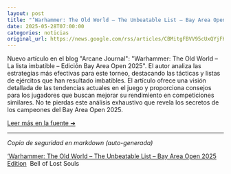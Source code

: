 ```yaml
---
layout: post
title: "‘Warhammer: The Old World – The Unbeatable List – Bay Area Open 2025 Edition - Bell of Lost Souls"
date: 2025-05-28T07:00:00
categories: noticias
original_url: https://news.google.com/rss/articles/CBMitgFBVV95cUxQYjFKd2ktcWpIbkxJc25vV01TTU8xUGk4V0JwVzYwR0h2c1R6ZGE4MlJSODAwREJ3ZmpiSzRBRUFEdWpyeFI5OWhCdXVvLXR0cmppbnRGLUVqcXhRR2dFSGdjMmxsVTU1dzBwR2xkUW1IQ09zQ18xaWp0WENSZU9pUjhMak4tWGdKZFZxNkxMOVBISFQ0SzJHRXpucTNDeWhQN01XVWc4QWJGU0d1MW42M2RzWjFzUQ?oc=5
---
```


Nuevo artículo en el blog "Arcane Journal": "Warhammer: The Old World – La lista imbatible – Edición Bay Area Open 2025". El autor analiza las estrategias más efectivas para este torneo, destacando las tácticas y listas de ejércitos que han resultado imbatibles. El artículo ofrece una visión detallada de las tendencias actuales en el juego y proporciona consejos para los jugadores que buscan mejorar su rendimiento en competiciones similares. No te pierdas este análisis exhaustivo que revela los secretos de los campeones del Bay Area Open 2025.

[Leer más en la fuente ➜](https://news.google.com/rss/articles/CBMitgFBVV95cUxQYjFKd2ktcWpIbkxJc25vV01TTU8xUGk4V0JwVzYwR0h2c1R6ZGE4MlJSODAwREJ3ZmpiSzRBRUFEdWpyeFI5OWhCdXVvLXR0cmppbnRGLUVqcXhRR2dFSGdjMmxsVTU1dzBwR2xkUW1IQ09zQ18xaWp0WENSZU9pUjhMak4tWGdKZFZxNkxMOVBISFQ0SzJHRXpucTNDeWhQN01XVWc4QWJGU0d1MW42M2RzWjFzUQ?oc=5)

---
*Copia de seguridad en markdown (auto-generada)*

[‘Warhammer: The Old World – The Unbeatable List – Bay Area Open 2025 Edition](https://news.google.com/rss/articles/CBMitgFBVV95cUxQYjFKd2ktcWpIbkxJc25vV01TTU8xUGk4V0JwVzYwR0h2c1R6ZGE4MlJSODAwREJ3ZmpiSzRBRUFEdWpyeFI5OWhCdXVvLXR0cmppbnRGLUVqcXhRR2dFSGdjMmxsVTU1dzBwR2xkUW1IQ09zQ18xaWp0WENSZU9pUjhMak4tWGdKZFZxNkxMOVBISFQ0SzJHRXpucTNDeWhQN01XVWc4QWJGU0d1MW42M2RzWjFzUQ?oc=5)  Bell of Lost Souls
